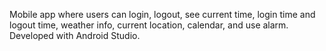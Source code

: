 Mobile app where users can login, logout, see current time, login time and logout time, weather info, current location, calendar, and use alarm. Developed with Android Studio.
